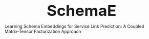 <p align="center">
  <strong style="font-size:50px;">SchemaE</strong>
</p>

Learning Schema Embeddings for Service Link Prediction: A Coupled Matrix-Tensor Factorization Approach



